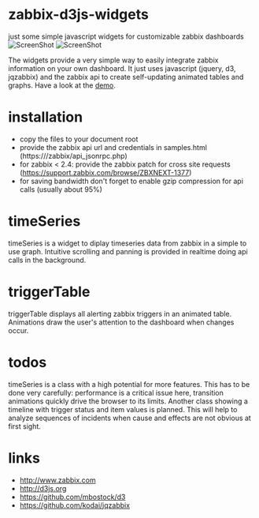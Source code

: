 # zabbix-d3js-widgets
just some simple javascript widgets for customizable zabbix dashboards
![ScreenShot](https://raw.githubusercontent.com/hgruber/zabbix-d3js-widgets/master/timeSeries.png)
![ScreenShot](https://raw.githubusercontent.com/hgruber/zabbix-d3js-widgets/master/triggerTable.png)

The widgets provide a very simple way to easily integrate zabbix information on your own dashboard. It just uses javascript (jquery, d3, jqzabbix) and the zabbix api to create self-updating animated tables and graphs.
Have a look at the <a href="http://mein-webportal.de/zabbix-d3js-widgets/samples.html">demo</a>.

installation
============
* copy the files to your document root
* provide the zabbix api url and credentials in samples.html (https://<domain>/zabbix/api_jsonrpc.php)
* for zabbix < 2.4: provide the zabbix patch for cross site requests (https://support.zabbix.com/browse/ZBXNEXT-1377)
* for saving bandwidth don't forget to enable gzip compression for api calls (usually about 95%)

timeSeries
==========
timeSeries is a widget to diplay timeseries data from zabbix in a simple to use graph. Intuitive scrolling and panning is provided in realtime doing api calls in the background. 

triggerTable
============
triggerTable displays all alerting zabbix triggers in an animated table. Animations draw the user's attention to the dashboard when changes occur.

todos
=====
timeSeries is a class with a high potential for more features. This has to be done very carefully: performance is a critical issue here, transition animations quickly drive the browser to its limits.
Another class showing a timeline with trigger status and item values is planned. This will help to analyze sequences of incidents when cause and effects are not obvious at first sight.

links
=====
* http://www.zabbix.com
* http://d3js.org
* https://github.com/mbostock/d3
* https://github.com/kodai/jqzabbix
